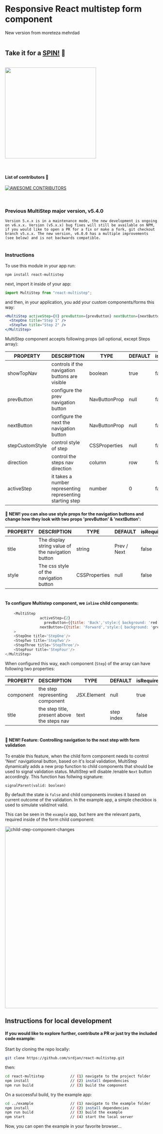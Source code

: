 # Responsive React multistep form component
 New version from moreteza mehrdad
</br>
</br>
  
## Take it for a [__SPIN!__](http://srdjan.github.io/react-multistep/) :dizzy:

</br>

<kbd>
<img border=width="500px" height="300px" src="https://raw.githubusercontent.com/srdjan/react-multistep/master/assets/react-multistep.png"/>
</kbd>  
  
</br>
</br>
</br>
  
#### List of contributors :raised_hands:
<a href = "https://github.com/react-multistep/graphs/contributors">
  <img src="https://contrib.rocks/image?repo=srdjan/react-multistep" alt="AWESOME CONTRIBUTORS" />
</a>
  
</br>
</br>
</br>


### Previous MultiStep major version, v5.4.0

```
Version 5.x.x is in a maintenance mode, the new development is ongoing on v6.x.x. Version (v5.x.x) bug fixes will still be available on NPM, if you would like to open a PR for a fix or make a fork, git checkout branch v5.x.x. The new version, v6.0.0 has a multiple improvements (see below) and is not backwards compatible.
```

#

### Instructions

To use this module in your app run:

```sh
npm install react-multistep
```

next, import it inside of your app:

```jsx
import MultiStep from "react-multistep";
```

and then, in your application, you add your custom components/forms this way:

```jsx
<MultiStep activeStep={0} prevButton={prevButton} nextButton={nextButton}>
  <StepOne title="Step 1" />
  <StepTwo title="Step 2" />
</MultiStep>
```

MultiStep component accepts following props (all optional, except Steps array):

| PROPERTY        | DESCRIPTION                                               | TYPE          | DEFAULT | isRequired |
| --------------- | --------------------------------------------------------- | ------------- | ------- | ---------- |
| showTopNav      | controls if the navigation buttons are visible            | boolean       | true    | false      |
| prevButton      | configure the prev navigation button                      | NavButtonProp | null    | false      |
| nextButton      | configure the next the navigation button                  | NavButtonProp | null    | false      |
| stepCustomStyle | control style of step                                     | CSSProperties | null    | false      |
| direction       | control the steps nav direction                           | column        | row     | false      |
| activeStep      | it takes a number representing representing starting step | number        | 0       | false      |

#### 🚀 NEW! you can also use style props for the navigation buttons and change how they look with two props 'prevButton' & 'nextButton':

| PROPERTY | DESCRIPTION                                       | TYPE          | DEFAULT     | isRequired |
| -------- | ------------------------------------------------- | ------------- | ----------- | ---------- |
| title    | The display string value of the navigation button | string        | Prev / Next | false      |
| style    | The css style of the navigation button            | CSSProperties | null        | false      |

#

#### To configure Multistep component, we `inline` child components:

```javascript
    <MultiStep 
                activeStep={2}
                  prevButton={{title: 'Back','style:{ background: 'red' }}}
                nextButton={{title: 'Forward','style:{ background: 'green' }}}
    >
    <StepOne title='StepOne'/>
    <StepTwo title='StepTwo'/>
    <StepThree title='StepThree'/>
    <StepFour title='StepFour'/>
</MultiStep>
```

When configured this way, each component (`Step`) of the array can have following two properties:

| PROPERTY  | DESCRIPTION                                 | TYPE        | DEFAULT    | isRequired |
| --------- | ------------------------------------------- | ----------- | ---------- | ---------- |
| component | the step representing component             | JSX.Element | null       | true       |
| title     | the step title, present above the steps nav | text        | step index | false      |

#

#### 🚀 NEW! Feature: Controlling navigation to the next step with form validation

To enable this feature, when the child form component needs to control 'Next' navigational button, based on it's local validation, MultiStep dynamically adds a new prop function to child components that should be used to signal validation status. MultiStep will disable /enable `Next` button accordingly. This function has follwing signature:

`signalParent(valid: boolean)`

By default the state is `false` and child components invokes it based on current outcome of the validation. In the example app, a simple checkbox is used to simulate valid/not valid.

This can be seen in the `example` app, but here are the relevant parts, required inside of the form child component:

<img width="600" alt="child-step-component-changes" src="https://user-images.githubusercontent.com/61190/213932636-5f2d8dfe-0f98-457e-9f0f-6a890174a834.png">

## Instructions for local development

#### If you would like to explore further, contribute a PR or just try the included code example:

Start by cloning the repo locally:

```sh
git clone https://github.com/srdjan/react-multistep.git
```

then:

```sh
cd react-multistep            // (1) navigate to the project folder
npm install                   // (2) install dependencies
npm run build                 // (3) build the component
```

On a successful build, try the example app:

```sh
cd ../example                 // (1) navigate to the example folder
npm install                   // (2) install dependencies
npm run build                 // (3) build the example
npm start                     // (4) start the local server
```

Now, you can open the example in your favorite browser...

